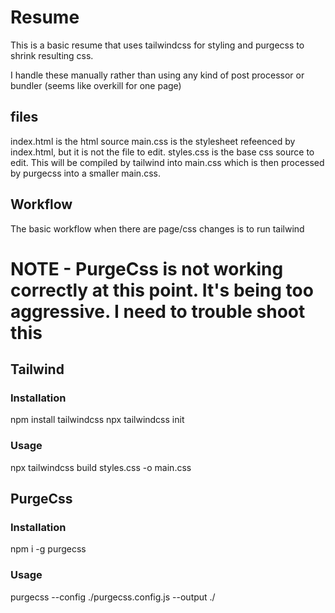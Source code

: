 # Resume

This is a basic resume that uses tailwindcss for styling and purgecss to shrink resulting css.  

I handle these manually rather than using any kind of post processor or bundler (seems like overkill for one page)

## files
index.html is the html source
main.css is the stylesheet refeenced by index.html, but it is not the file to edit.
styles.css is the base css source to edit.  This will be compiled by tailwind into main.css which is then processed by purgecss into a smaller main.css.

## Workflow
The basic workflow when there are page/css changes is to run tailwind 

# NOTE - PurgeCss is not working correctly at this point.  It's being too aggressive.  I need to trouble shoot this

## Tailwind

### Installation
npm install tailwindcss
npx tailwindcss init

### Usage
npx tailwindcss build styles.css -o main.css

## PurgeCss

### Installation
npm i -g purgecss

### Usage
purgecss --config ./purgecss.config.js --output ./

